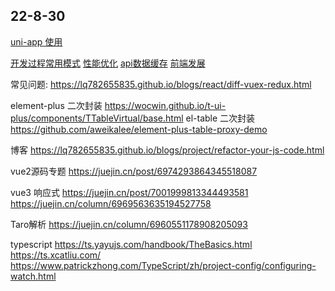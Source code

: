 ## 22-8-30

[uni-app 使用](https://juejin.cn/post/7137195631151415333#heading-27)

[开发过程常用模式](https://juejin.cn/post/6844904032826294286)
[性能优化](https://juejin.cn/post/7137058832592666655#heading-6)
[api数据缓存](https://juejin.cn/post/6844903843092758541#heading-1)
[前端发展](http://www.godbasin.com/vue-ebook/vue-ebook/0.html#%E5%89%8D%E7%AB%AF%E6%A1%86%E6%9E%B6%E7%9A%84%E5%87%BA%E7%8E%B0-2)

常见问题:
https://lq782655835.github.io/blogs/react/diff-vuex-redux.html


element-plus 二次封装
https://wocwin.github.io/t-ui-plus/components/TTableVirtual/base.html
el-table 二次封装
https://github.com/aweikalee/element-plus-table-proxy-demo


博客
https://lq782655835.github.io/blogs/project/refactor-your-js-code.html


vue2源码专题
https://juejin.cn/post/6974293864345518087


vue3 响应式
https://juejin.cn/post/7001999813344493581
https://juejin.cn/column/6969563635194527758

Taro解析
https://juejin.cn/column/6960551178908205093


typescript
https://ts.yayujs.com/handbook/TheBasics.html
https://ts.xcatliu.com/
https://www.patrickzhong.com/TypeScript/zh/project-config/configuring-watch.html
